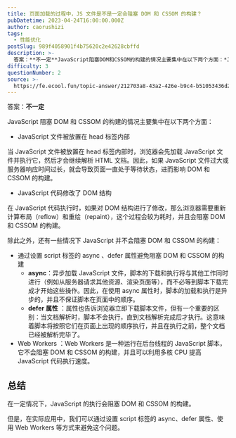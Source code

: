 ```yaml
---
title: 页面加载的过程中，JS 文件是不是一定会阻塞 DOM 和 CSSOM 的构建？
pubDatetime: 2023-04-24T16:00:00.000Z
author: caorushizi
tags:
  - 性能优化
postSlug: 989f4058901f4b75620c2e42628cbffd
description: >-
  答案：**不一定**JavaScript阻塞DOM和CSSOM的构建的情况主要集中在以下两个方面：*JavaScript文件被放置在head标签内部当JavaScript文件被放置在head标签内部时
difficulty: 3
questionNumber: 2
source: >-
  https://fe.ecool.fun/topic-answer/212703a8-43a2-426e-b9c4-b51053436d23?orderBy=updateTime&order=desc&tagId=20
---
```


答案：**不一定**

JavaScript 阻塞 DOM 和 CSSOM 的构建的情况主要集中在以下两个方面：

- JavaScript 文件被放置在 head 标签内部

当 JavaScript 文件被放置在 head 标签内部时，浏览器会先加载 JavaScript 文件并执行它，然后才会继续解析 HTML 文档。因此，如果 JavaScript 文件过大或服务器响应时间过长，就会导致页面一直处于等待状态，进而影响 DOM 和 CSSOM 的构建。

- JavaScript 代码修改了 DOM 结构

在 JavaScript 代码执行时，如果对 DOM 结构进行了修改，那么浏览器需要重新计算布局（reflow）和重绘（repaint），这个过程会较为耗时，并且会阻塞 DOM 和 CSSOM 的构建。

除此之外，还有一些情况下 JavaScript 并不会阻塞 DOM 和 CSSOM 的构建：

- 通过设置 script 标签的 async 、defer 属性避免阻塞 DOM 和 CSSOM 的构建
  - **async**：异步加载 JavaScript 文件，脚本的下载和执行将与其他工作同时进行（例如从服务器请求其他资源、渲染页面等），而不必等到脚本下载完成才开始这些操作。因此，在使用 async 属性时，脚本的加载和执行是异步的，并且不保证脚本在页面中的顺序。
  - **defer 属性** ：属性也告诉浏览器立即下载脚本文件，但有一个重要的区别：当文档解析时，脚本不会执行，直到文档解析完成后才执行。这意味着脚本将按照它们在页面上出现的顺序执行，并且在执行之前，整个文档已经被解析完毕了。
- Web Workers ：Web Workers 是一种运行在后台线程的 JavaScript 脚本，它不会阻塞 DOM 和 CSSOM 的构建，并且可以利用多核 CPU 提高 JavaScript 代码执行速度。

## 总结

在一定情况下，JavaScript 的执行会阻塞 DOM 和 CSSOM 的构建。

但是，在实际应用中，我们可以通过设置 script 标签的 async、defer 属性、使用 Web Workers 等方式来避免这个问题。
